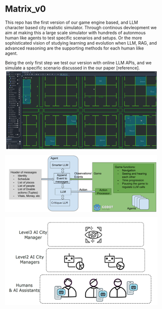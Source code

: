 # Matrix_v0
This repo has the first version of our game engine based, and LLM character based city realistic simulator. Through continous devleopment we aim at making this a large scale simulator with hundreds of autonmous human like agents to test specific scenarios and setups. Or the more sophisticated vision of studying learning and evolution when LLM, RAG, and advanced reasoning are the supporting methods for each human lilke agent. 

Being the only first step we test our version with online LLM APIs,  and we simulate a specific scenario discussed in the our paper [reference]. 
![Alt Text](src/city1layoutGH.png)


![Alt Text](src/githubintro.png)


![Alt Text](src/Hierarch_1_GH.png)